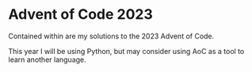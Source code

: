# Advent of Code 2023

Contained within are my solutions to the 2023 Advent of Code. 

This year I will be using Python, but may consider using AoC as a tool to learn another language.